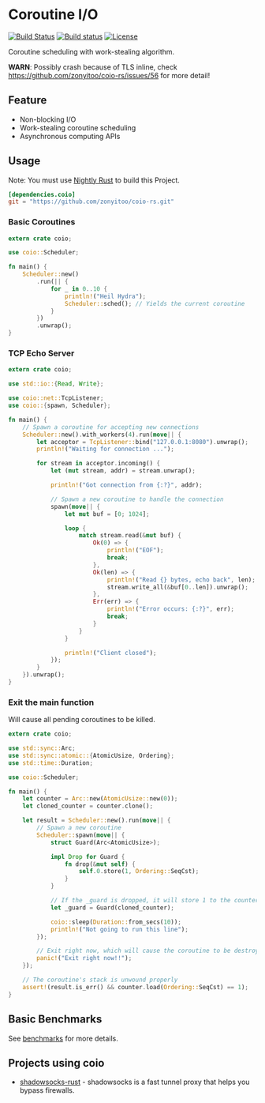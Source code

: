 # Coroutine I/O

[![Build Status](https://travis-ci.org/zonyitoo/coio-rs.svg?branch=master)](https://travis-ci.org/zonyitoo/coio-rs)
[![Build status](https://ci.appveyor.com/api/projects/status/vdhv46h90ffbfxsi?svg=true)](https://ci.appveyor.com/project/zonyitoo/coio-rs)
[![License](https://img.shields.io/github/license/zonyitoo/coio-rs.svg)](https://github.com/zonyitoo/coio-rs)

Coroutine scheduling with work-stealing algorithm.

**WARN**: Possibly crash because of TLS inline, check https://github.com/zonyitoo/coio-rs/issues/56 for more detail!

## Feature

* Non-blocking I/O
* Work-stealing coroutine scheduling
* Asynchronous computing APIs

## Usage

Note: You must use [Nightly Rust](https://doc.rust-lang.org/book/nightly-rust.html) to build this Project.

```toml
[dependencies.coio]
git = "https://github.com/zonyitoo/coio-rs.git"
```

### Basic Coroutines

```rust
extern crate coio;

use coio::Scheduler;

fn main() {
    Scheduler::new()
        .run(|| {
            for _ in 0..10 {
                println!("Heil Hydra");
                Scheduler::sched(); // Yields the current coroutine
            }
        })
        .unwrap();
}
```

### TCP Echo Server

```rust
extern crate coio;

use std::io::{Read, Write};

use coio::net::TcpListener;
use coio::{spawn, Scheduler};

fn main() {
    // Spawn a coroutine for accepting new connections
    Scheduler::new().with_workers(4).run(move|| {
        let acceptor = TcpListener::bind("127.0.0.1:8080").unwrap();
        println!("Waiting for connection ...");

        for stream in acceptor.incoming() {
            let (mut stream, addr) = stream.unwrap();

            println!("Got connection from {:?}", addr);

            // Spawn a new coroutine to handle the connection
            spawn(move|| {
                let mut buf = [0; 1024];

                loop {
                    match stream.read(&mut buf) {
                        Ok(0) => {
                            println!("EOF");
                            break;
                        },
                        Ok(len) => {
                            println!("Read {} bytes, echo back", len);
                            stream.write_all(&buf[0..len]).unwrap();
                        },
                        Err(err) => {
                            println!("Error occurs: {:?}", err);
                            break;
                        }
                    }
                }

                println!("Client closed");
            });
        }
    }).unwrap();
}
```

### Exit the main function

Will cause all pending coroutines to be killed.

```rust
extern crate coio;

use std::sync::Arc;
use std::sync::atomic::{AtomicUsize, Ordering};
use std::time::Duration;

use coio::Scheduler;

fn main() {
    let counter = Arc::new(AtomicUsize::new(0));
    let cloned_counter = counter.clone();

    let result = Scheduler::new().run(move|| {
        // Spawn a new coroutine
        Scheduler::spawn(move|| {
            struct Guard(Arc<AtomicUsize>);

            impl Drop for Guard {
                fn drop(&mut self) {
                    self.0.store(1, Ordering::SeqCst);
                }
            }

            // If the _guard is dropped, it will store 1 to the counter
            let _guard = Guard(cloned_counter);

            coio::sleep(Duration::from_secs(10));
            println!("Not going to run this line");
        });

        // Exit right now, which will cause the coroutine to be destroyed.
        panic!("Exit right now!!");
    });

    // The coroutine's stack is unwound properly
    assert!(result.is_err() && counter.load(Ordering::SeqCst) == 1);
}
```

## Basic Benchmarks

See [benchmarks](benchmarks) for more details.

## Projects using coio

* [shadowsocks-rust](https://github.com/zonyitoo/shadowsocks-rust) - shadowsocks is a fast tunnel proxy that helps you bypass firewalls.
